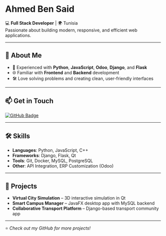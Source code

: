 # Ahmed Ben Said

💻 **Full Stack Developer** | 🌍 Tunisia  
Passionate about building modern, responsive, and efficient web applications.

---

## 🚀 About Me
- 🔧 Experienced with **Python**, **JavaScript**, **Odoo**, **Django**, and **Flask**
- 🌐 Familiar with **Frontend** and **Backend** development
- 🛠 Love solving problems and creating clean, user-friendly interfaces

---

## 📫 Get in Touch
[![GitHub Badge](https://img.shields.io/badge/-GitHub-181717?style=flat&logo=github&logoColor=white)](https://github.com/YourUsername)

---

## 🛠 Skills
- **Languages**: Python, JavaScript, C++
- **Frameworks**: Django, Flask, Qt
- **Tools**: Git, Docker, MySQL, PostgreSQL
- **Other**: API Integration, ERP Customization (Odoo)

---

## 📌 Projects
- **Virtual City Simulation** – 3D interactive simulation in Qt
- **Smart Campus Manager** – JavaFX desktop app with MySQL backend
- **Collaborative Transport Platform** – Django-based transport community app

---

⭐️ *Check out my GitHub for more projects!*
